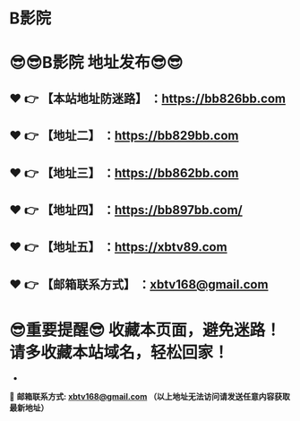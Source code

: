 # B影院
:sunglasses::sunglasses:B影院 地址发布:sunglasses::sunglasses:
==
:heart: :point_right: 【本站地址防迷路】 ：https://bb826bb.com
------
:heart: :point_right: 【地址二】 ：https://bb829bb.com
------
:heart: :point_right: 【地址三】 ：https://bb862bb.com
------
:heart: :point_right: 【地址四】 ：https://bb897bb.com/
------
:heart: :point_right: 【地址五】 ：https://xbtv89.com
------
:heart: :point_right: 【邮箱联系方式】 ：xbtv168@gmail.com
------
:sunglasses:重要提醒:sunglasses: 收藏本页面，避免迷路！请多收藏本站域名，轻松回家！
==

-

:e-mail: __邮箱联系方式: xbtv168@gmail.com （以上地址无法访问请发送任意内容获取最新地址）__
